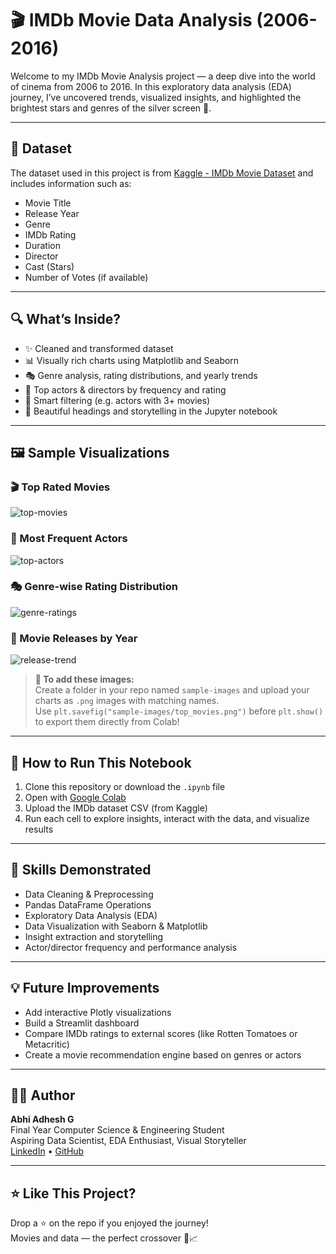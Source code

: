 # 🎬 IMDb Movie Data Analysis (2006-2016)


Welcome to my IMDb Movie Analysis project — a deep dive into the world of cinema from 2006 to 2016. In this exploratory data analysis (EDA) journey, I’ve uncovered trends, visualized insights, and highlighted the brightest stars and genres of the silver screen 🌟.

---

## 📌 Dataset

The dataset used in this project is from [Kaggle - IMDb Movie Dataset](https://www.kaggle.com/datasets) and includes information such as:
- Movie Title
- Release Year
- Genre
- IMDb Rating
- Duration
- Director
- Cast (Stars)
- Number of Votes (if available)

---

## 🔍 What’s Inside?

- ✨ Cleaned and transformed dataset
- 📊 Visually rich charts using Matplotlib and Seaborn
- 🎭 Genre analysis, rating distributions, and yearly trends
- 👥 Top actors & directors by frequency and rating
- 🧠 Smart filtering (e.g. actors with 3+ movies)
- 🎨 Beautiful headings and storytelling in the Jupyter notebook

---

## 🖼️ Sample Visualizations

### 🎬 Top Rated Movies
![top-movies](sample-images/top_movies.png)

### 👑 Most Frequent Actors
![top-actors](sample-images/top_actors.png)

### 🎭 Genre-wise Rating Distribution
![genre-ratings](sample-images/genre_ratings.png)

### 📅 Movie Releases by Year
![release-trend](images/Screenshot_2025-05-22_131915.png)

> **📁 To add these images:**  
> Create a folder in your repo named `sample-images` and upload your charts as `.png` images with matching names.  
> Use `plt.savefig("sample-images/top_movies.png")` before `plt.show()` to export them directly from Colab!

---

## 🚀 How to Run This Notebook

1. Clone this repository or download the `.ipynb` file  
2. Open with [Google Colab](https://colab.research.google.com/)  
3. Upload the IMDb dataset CSV (from Kaggle)  
4. Run each cell to explore insights, interact with the data, and visualize results

---

## 🧠 Skills Demonstrated

- Data Cleaning & Preprocessing
- Pandas DataFrame Operations
- Exploratory Data Analysis (EDA)
- Data Visualization with Seaborn & Matplotlib
- Insight extraction and storytelling
- Actor/director frequency and performance analysis

---

## 💡 Future Improvements

- Add interactive Plotly visualizations
- Build a Streamlit dashboard
- Compare IMDb ratings to external scores (like Rotten Tomatoes or Metacritic)
- Create a movie recommendation engine based on genres or actors

---

## 🧑‍💻 Author

**Abhi Adhesh G**  
Final Year Computer Science & Engineering Student  
Aspiring Data Scientist, EDA Enthusiast, Visual Storyteller  
[LinkedIn](https://www.linkedin.com/in/your-profile) • [GitHub](https://github.com/your-profile)

---

## ⭐ Like This Project?

Drop a ⭐ on the repo if you enjoyed the journey!  
Movies and data — the perfect crossover 🍿📈

